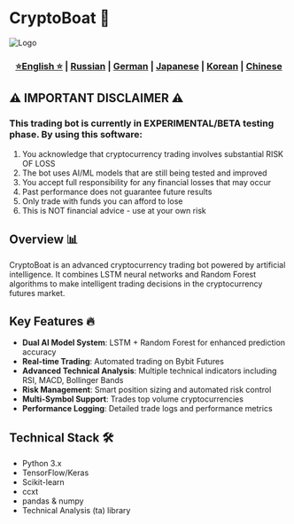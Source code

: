 # CryptoBoat 🚀

![Logo](https://github.com/Solrikk/CryptoBoat/blob/main/assets/232845.png)

<div align="center">
  <h3>
    <a href="https://github.com/Solrikk/CryptoBoat/blob/main/README.md">⭐English ⭐</a> |
    <a href="https://github.com/Solrikk/CryptoBoat/blob/main/docs/readme/README_RU.md">Russian</a> |
    <a href="https://github.com/Solrikk/CryptoBoat/blob/main/docs/readme/README_GE.md">German</a> |
    <a href="https://github.com/Solrikk/CryptoBoat/blob/main/docs/readme//README_JP.md">Japanese</a> |
    <a href="https://github.com/Solrikk/CryptoBoat/blob/main/docs/readme/README_KR.md">Korean</a> |
    <a href="https://github.com/Solrikk/CryptoBoat/blob/main/docs/readme/README_CN.md">Chinese</a>
  </h3>
</div>

## ⚠️ IMPORTANT DISCLAIMER ⚠️
### This trading bot is currently in EXPERIMENTAL/BETA testing phase. By using this software:
1. You acknowledge that cryptocurrency trading involves substantial RISK OF LOSS
2. The bot uses AI/ML models that are still being tested and improved
3. You accept full responsibility for any financial losses that may occur
4. Past performance does not guarantee future results
5. Only trade with funds you can afford to lose
6. This is NOT financial advice - use at your own risk

## Overview 📊

CryptoBoat is an advanced cryptocurrency trading bot powered by artificial intelligence. It combines LSTM neural networks and Random Forest algorithms to make intelligent trading decisions in the cryptocurrency futures market.

## Key Features 🔥

- **Dual AI Model System**: LSTM + Random Forest for enhanced prediction accuracy
- **Real-time Trading**: Automated trading on Bybit Futures
- **Advanced Technical Analysis**: Multiple technical indicators including RSI, MACD, Bollinger Bands
- **Risk Management**: Smart position sizing and automated risk control
- **Multi-Symbol Support**: Trades top volume cryptocurrencies
- **Performance Logging**: Detailed trade logs and performance metrics

## Technical Stack 🛠

- Python 3.x
- TensorFlow/Keras
- Scikit-learn
- ccxt
- pandas & numpy
- Technical Analysis (ta) library
